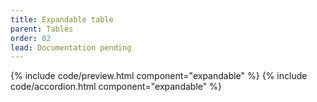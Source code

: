 ```yaml
---
title: Expandable table
parent: Tables
order: 02
lead: Documentation pending
---
```


{% include code/preview.html component="expandable" %}
{% include code/accordion.html component="expandable" %}